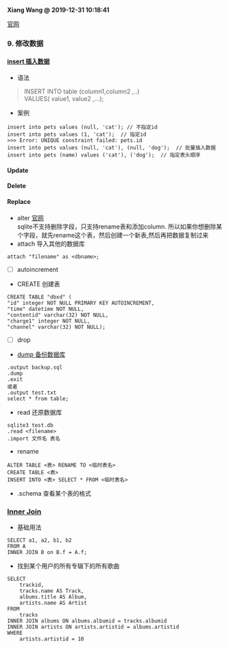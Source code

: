 **Xiang Wang @ 2019-12-31 10:18:41**

[官网](http://www.sqlitetutorial.net/)

### 9. 修改数据
#### [insert 插入数据](https://www.sqlitetutorial.net/sqlite-insert/)
* 语法
> INSERT INTO table (column1,column2 ,..)  
VALUES( value1,	value2 ,...);
* 案例
```
insert into pets values (null, 'cat'); // 不指定id
insert into pets values (1, 'cat');  // 指定id
>>> Error: UNIQUE constraint failed: pets.id
insert into pets values (null, 'cat'), (null, 'dog');  // 批量插入数据
insert into pets (name) values ('cat'), ('dog');  // 指定表头顺序
```

#### Update
#### Delete
#### Replace

* alter
[官网](http://www.sqlitetutorial.net/sqlite-alter-table/)  
sqlite不支持删除字段，只支持rename表和添加column. 所以如果你想删除某个字段，就先rename这个表，然后创建一个新表,然后再把数据复制过来
* attach
导入其他的数据库
```
attach "filename" as <dbname>;
```
* [ ] autoincrement
* CREATE 创建表
```
CREATE TABLE "dbxd" (
"id" integer NOT NULL PRIMARY KEY AUTOINCREMENT, 
"time" datetime NOT NULL, 
"contentid" varchar(32) NOT NULL,
"charge1" integer NOT NULL, 
"channel" varchar(32) NOT NULL);  
```
* [ ] drop
* [dump 备份数据库](http://www.sqlitetutorial.net/sqlite-dump/)
```
.output backup.sql
.dump
.exit
或者
.output test.txt
select * from table;
```
* read 还原数据库
```
sqlite3 test.db
.read <filename>
.import 文件名 表名
```
* rename
```
ALTER TABLE <表> RENAME TO <临时表名>
CREATE TABLE <表>
INSERT INTO <表> SELECT * FROM <临时表名>
```
* .schema
查看某个表的格式  

### [Inner Join](https://www.sqlitetutorial.net/sqlite-inner-join/)
* 基础用法
```
SELECT a1, a2, b1, b2
FROM A
INNER JOIN B on B.f = A.f;
```
* 找到某个用户的所有专辑下的所有歌曲
```
SELECT
    trackid,
    tracks.name AS Track,
    albums.title AS Album,
    artists.name AS Artist
FROM
    tracks
INNER JOIN albums ON albums.albumid = tracks.albumid
INNER JOIN artists ON artists.artistid = albums.artistid
WHERE
    artists.artistid = 10
```
